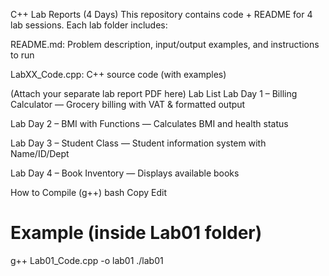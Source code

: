 C++ Lab Reports (4 Days)
This repository contains code + README for 4 lab sessions. Each lab folder includes:

README.md: Problem description, input/output examples, and instructions to run

LabXX_Code.cpp: C++ source code (with examples)

(Attach your separate lab report PDF here)
Lab List
Lab Day 1 – Billing Calculator — Grocery billing with VAT & formatted output

Lab Day 2 – BMI with Functions — Calculates BMI and health status

Lab Day 3 – Student Class — Student information system with Name/ID/Dept

Lab Day 4 – Book Inventory — Displays available books

How to Compile (g++)
bash
Copy
Edit
# Example (inside Lab01 folder)
g++ Lab01_Code.cpp -o lab01
./lab01
